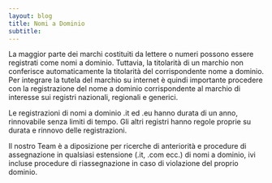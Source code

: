 ```yaml
---
layout: blog
title: Nomi a Dominio
subtitle: 
---
```


La maggior parte dei marchi costituiti da lettere o numeri possono essere registrati come nomi a dominio.
Tuttavia, la titolarità di un marchio non conferisce automaticamente la titolarità del corrispondente nome a
dominio. Per integrare la tutela del marchio su internet è quindi importante procedere con la registrazione
del nome a dominio corrispondente al marchio di interesse sui registri nazionali, regionali e generici.

Le registrazioni di nomi a dominio .it ed .eu hanno durata di un anno, rinnovabile senza limiti di tempo. Gli
altri registri hanno regole proprie su durata e rinnovo delle registrazioni.

Il nostro Team è a diposizione per ricerche di anteriorità e procedure di assegnazione in qualsiasi
estensione (.it, .com ecc.) di nomi a dominio, ivi incluse procedure di riassegnazione in caso di violazione
del proprio dominio.